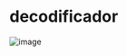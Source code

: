 # decodificador
![image](https://github.com/el1ziane/decodificador/assets/113150368/484925e5-1cc0-464c-8044-87881d431af5)
